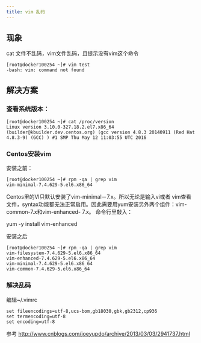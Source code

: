 ```yaml
---
title: vim 乱码
---
```


## 现象

cat 文件不乱码，vim文件乱码，且提示没有vim这个命令

```
[root@docker100254 ~]# vim test
-bash: vim: command not found
```

## 解决方案



### 查看系统版本：
```
[root@docker100254 ~]# cat /proc/version
Linux version 3.10.0-327.18.2.el7.x86_64 (builder@kbuilder.dev.centos.org) (gcc version 4.8.3 20140911 (Red Hat 4.8.3-9) (GCC) ) #1 SMP Thu May 12 11:03:55 UTC 2016
```

### Centos安装vim

安装之前：

```
[root@docker100254 ~]# rpm -qa | grep vim
vim-minimal-7.4.629-5.el6.x86_64
```

Centos里的VI只默认安装了vim-minimal－7.x。所以无论是输入vi或者 vim查看文件，syntax功能都无法正常启用。因此需要用yum安装另外两个组件：vim-common-7.x和vim-enhanced- 7.x。
命令行里敲入：

yum -y install vim-enhanced

安装之后

```
[root@docker100254 ~]# rpm -qa | grep vim
vim-filesystem-7.4.629-5.el6.x86_64
vim-enhanced-7.4.629-5.el6.x86_64
vim-minimal-7.4.629-5.el6.x86_64
vim-common-7.4.629-5.el6.x86_64
```

### 解决乱码

编辑~/.vimrc

```
set fileencodings=utf-8,ucs-bom,gb18030,gbk,gb2312,cp936
set termencoding=utf-8
set encoding=utf-8
```

参考 http://www.cnblogs.com/joeyupdo/archive/2013/03/03/2941737.html